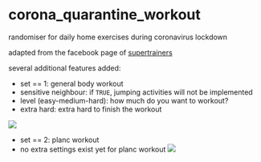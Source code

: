 # corona_quarantine_workout
randomiser for daily home exercises during coronavirus lockdown

adapted from the facebook page of <a href = "https://www.facebook.com/sprtrainers/photos"> supertrainers</a>

several additional features added:

- set == 1: general body workout
- sensitive neighbour: if `TRUE`, jumping activities will not be implemented
- level (easy-medium-hard): how much do you want to workout?
- extra hard: extra hard to finish the workout

<img src = "img/_corona_workout.png"></img>

- set == 2: planc workout
- no extra settings exist yet for planc workout
<img src = "img/_planc.png"></img>
